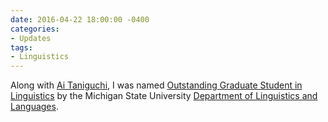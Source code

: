 ```yaml
---
date: 2016-04-22 18:00:00 -0400
categories:
- Updates
tags:
- Linguistics
---
```


Along with <a href="https://msu.edu/~taniguc7/">Ai Taniguchi</a>, I was named <a href="http://linglang.msu.edu/about/department-awards/department-awards-2015-2016/">Outstanding Graduate Student in Linguistics</a> by the Michigan State University <a href="http://linglang.msu.edu/">Department of Linguistics and Languages</a>.

<!-- more -->
